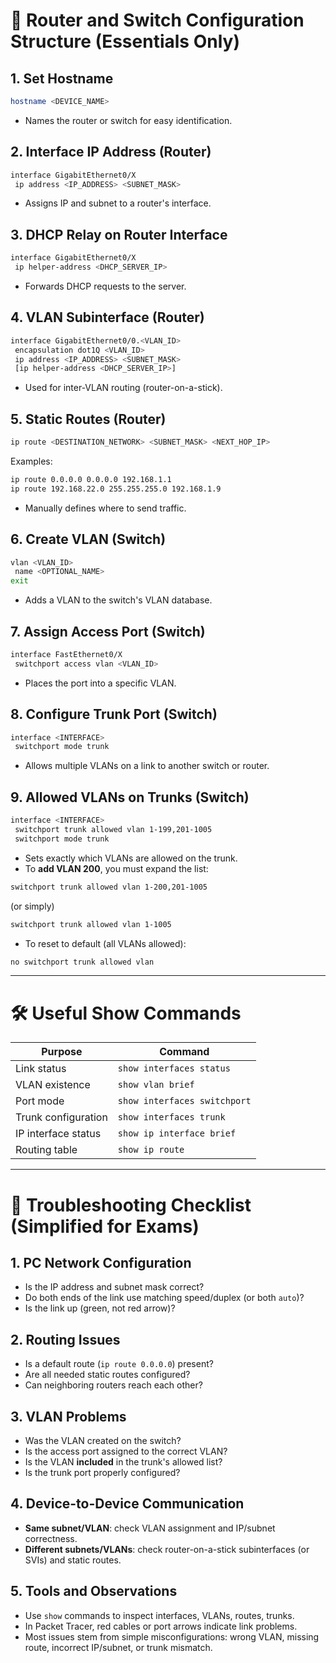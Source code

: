 # 🧷 Router and Switch Configuration Structure (Essentials Only)

## 1. Set Hostname

```bash
hostname <DEVICE_NAME>
```

- Names the router or switch for easy identification.

## 2. Interface IP Address (Router)

```bash
interface GigabitEthernet0/X
 ip address <IP_ADDRESS> <SUBNET_MASK>
```

- Assigns IP and subnet to a router's interface.

## 3. DHCP Relay on Router Interface

```bash
interface GigabitEthernet0/X
 ip helper-address <DHCP_SERVER_IP>
```

- Forwards DHCP requests to the server.

## 4. VLAN Subinterface (Router)

```bash
interface GigabitEthernet0/0.<VLAN_ID>
 encapsulation dot1Q <VLAN_ID>
 ip address <IP_ADDRESS> <SUBNET_MASK>
 [ip helper-address <DHCP_SERVER_IP>]
```

- Used for inter-VLAN routing (router-on-a-stick).

## 5. Static Routes (Router)

```bash
ip route <DESTINATION_NETWORK> <SUBNET_MASK> <NEXT_HOP_IP>
```

Examples:

```bash
ip route 0.0.0.0 0.0.0.0 192.168.1.1
ip route 192.168.22.0 255.255.255.0 192.168.1.9
```

- Manually defines where to send traffic.

## 6. Create VLAN (Switch)

```bash
vlan <VLAN_ID>
 name <OPTIONAL_NAME>
exit
```

- Adds a VLAN to the switch's VLAN database.

## 7. Assign Access Port (Switch)

```bash
interface FastEthernet0/X
 switchport access vlan <VLAN_ID>
```

- Places the port into a specific VLAN.

## 8. Configure Trunk Port (Switch)

```bash
interface <INTERFACE>
 switchport mode trunk
```

- Allows multiple VLANs on a link to another switch or router.

## 9. Allowed VLANs on Trunks (Switch)

```bash
interface <INTERFACE>
 switchport trunk allowed vlan 1-199,201-1005
 switchport mode trunk
```

- Sets exactly which VLANs are allowed on the trunk.
- To **add VLAN 200**, you must expand the list:

```bash
switchport trunk allowed vlan 1-200,201-1005
```

(or simply)

```bash
switchport trunk allowed vlan 1-1005
```

- To reset to default (all VLANs allowed):

```bash
no switchport trunk allowed vlan
```

---

# 🛠 Useful Show Commands

| Purpose             | Command                      |
| ------------------- | ---------------------------- |
| Link status         | `show interfaces status`     |
| VLAN existence      | `show vlan brief`            |
| Port mode           | `show interfaces switchport` |
| Trunk configuration | `show interfaces trunk`      |
| IP interface status | `show ip interface brief`    |
| Routing table       | `show ip route`              |

---

# 🧪 Troubleshooting Checklist (Simplified for Exams)

## 1. PC Network Configuration

- Is the IP address and subnet mask correct?
- Do both ends of the link use matching speed/duplex (or both `auto`)?
- Is the link up (green, not red arrow)?

## 2. Routing Issues

- Is a default route (`ip route 0.0.0.0`) present?
- Are all needed static routes configured?
- Can neighboring routers reach each other?

## 3. VLAN Problems

- Was the VLAN created on the switch?
- Is the access port assigned to the correct VLAN?
- Is the VLAN **included** in the trunk's allowed list?
- Is the trunk port properly configured?

## 4. Device-to-Device Communication

- **Same subnet/VLAN**: check VLAN assignment and IP/subnet correctness.
- **Different subnets/VLANs**: check router-on-a-stick subinterfaces (or SVIs) and static routes.

## 5. Tools and Observations

- Use `show` commands to inspect interfaces, VLANs, routes, trunks.
- In Packet Tracer, red cables or port arrows indicate link problems.
- Most issues stem from simple misconfigurations: wrong VLAN, missing route, incorrect IP/subnet, or trunk mismatch.
